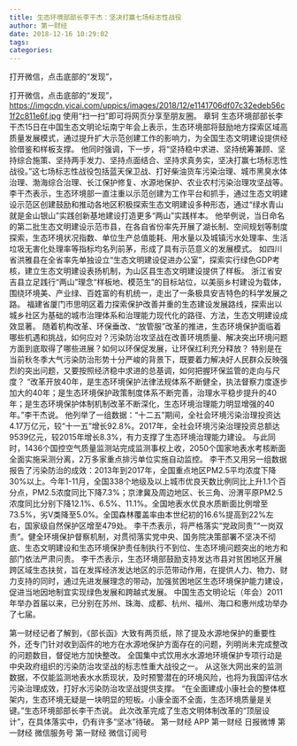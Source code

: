 ```yaml
---
title: 生态环境部部长李干杰：坚决打赢七场标志性战役
author: 第一财经
date: 2018-12-16 10:29:02
tags: 
categories: 
---
```

打开微信，点击底部的“发现”，
<!-- more -->
打开微信，点击底部的“发现”，
https://imgcdn.yicai.com/uppics/images/2018/12/e1141706df07c32edeb56c1f2c811e6f.jpg
使用“扫一扫”即可将网页分享至朋友圈。
章轲
生态环境部部长李干杰15日在中国生态文明论坛南宁年会上表示，生态环境部将鼓励地方探索区域高质量发展模式，通过提升扩大示范创建工作的影响力，为全国生态文明建设提供经验借鉴和样板支撑。
他同时强调，下一步，将“坚持稳中求进、坚持统筹兼顾、坚持综合施策、坚持两手发力、坚持点面结合、坚持求真务实，坚决打赢七场标志性战役。”这七场标志性战役包括蓝天保卫战、打好柴油货车污染治理、城市黑臭水体治理、渤海综合治理、长江保护修复、水源地保护、农业农村污染治理攻坚战等。
李干杰表示，生态环境部一直注重以示范创建为工作平台和抓手，通过生态文明建设示范区创建鼓励和推动各地区积极探索生态文明建设多种形态，通过“绿水青山就是金山银山”实践创新基地建设打造更多“两山”实践样本。
他举例说，当日命名的第二批生态文明建设示范市县，在各自省份率先开展了湖长制、空间规划等制度探索，生态环境状况指数、单位生产总值能耗、用水量以及城镇污水处理率、生活垃圾无害化处理率等指标均名列前茅，形成了具有示范意义的发展模式。
如四川省洪雅县在全省率先单独设立“生态文明建设促进办公室”，探索实行绿色GDP考核，建立生态文明建设表扬机制，为山区县生态文明建设提供了样板。
浙江省安吉县立足践行“两山”理念“样板地、模范生”的目标站位，以美丽乡村建设为载体，围绕环境美、产业绿、百姓富的有机统一，走出了一条极具安吉特色的科学发展之路。
福建省厦门市思明区着力探索保护改善并重的生态建设发展路线，探索出以城乡社区为基础的城市治理体系和治理能力现代化的路径、方法，生态文明建设成效显著。
随着机构改革、环保垂改、“放管服”改革的推进，生态环境保护面临着哪些机遇和挑战，如何应对？污染防治攻坚战在改善环境质量、解决突出环境问题方面到底取得了哪些进展？如何以环保促发展，让环保红利充分释放？
特别是在当前秋冬季大气污染防治形势十分严峻的背景下，既要着力解决好人民群众反映强烈的突出问题，又要按照经济稳中求进的总基调，如何把握环保监管的走向与尺度？
“改革开放40年，是生态环境保护法律法规体系不断健全，执法督察力度逐步加大的40年；是生态环境保护政策制度体系不断完善，治理水平稳步提升的40年；是生态环境保护体制机制改革不断深化，生态环境治理能力明显增强的40年。”李干杰说。
他列举了一组数据：“十二五”期间，全社会环境污染治理投资达4.17万亿元，较“十一五”增长92.8%。2017年，全社会环境污染治理投资总额达9539亿元，较2015年增长8.3%，有力支撑了生态环境治理能力建设。
与此同时，1436个国控空气质量监测站完成监测事权上收，2050个国家地表水考核断面全面实施采测分离，2万多家重点排污单位实施自动监控。
李干杰又用另一组数据报告了污染防治的成效：2013年到2017年，全国重点地区PM2.5平均浓度下降30%以上。今年1-11月，全国338个地级及以上城市优良天数比例同比上升1.1个百分点，PM2.5浓度同比下降7.3%；京津冀及周边地区、长三角、汾渭平原PM2.5浓度同比分别下降12.1%、6.5%、11.1%。全国地表水优良水质断面比例增至73.5%，劣Ⅴ类降至5.0%。全国森林覆盖率由本世纪初的16.6%提高到22%左右，国家级自然保护区增至479处。
李干杰表示，将严格落实“党政同责”“一岗双责”。健全环境保护督察机制，对贯彻落实党中央、国务院决策部署不坚决不彻底、生态文明建设和生态环境保护责任制执行不到位、生态环境问题突出的地方和部门依法严肃问责。
李干杰表示，生态环境部鼓励支持发达市县对贫困地区开展跨区域生态扶贫，旨在发挥经济发达地区的示范带动作用，在提供人力、物力、财力支持的同时，通过先进发展理念的带动，加强贫困地区生态环境保护能力建设，促进当地因地制宜实现绿色发展和跨越式发展。
中国生态文明论坛（年会）2011年举办首届以来，已分别在苏州、珠海、成都、杭州、福州、海口和惠州成功举办了七届。
 
 
第一财经记者了解到，《部长函》大致有两页纸，除了提及水源地保护的重要性外，还专门针对收到函件的地方在水源地保护方面存在的问题，列明尚未完成整改的问题数目，督促地方加快整改。
全国集中式饮用水水源地环境保护专项行动是中央政府组织的污染防治攻坚战的标志性重大战役之一。
从这张大网出来的监测数据，不仅能监测地表水水质现状，及时预警潜在的环境风险，也将为我国评估水污染治理成效，打好水污染防治攻坚战提供支撑。
“在全面建成小康社会的整体框架内，生态环境无疑是一块明显的短板。小康全面不全面，生态环境质量是关键。”生态环境部部长李干杰说。
此次改革完成了生态文明体制改革的“顶层设计”，在具体落实中，仍有许多“坚冰”待破。
第一财经
APP
第一财经
日报微博
第一财经
微信服务号
第一财经
微信订阅号
